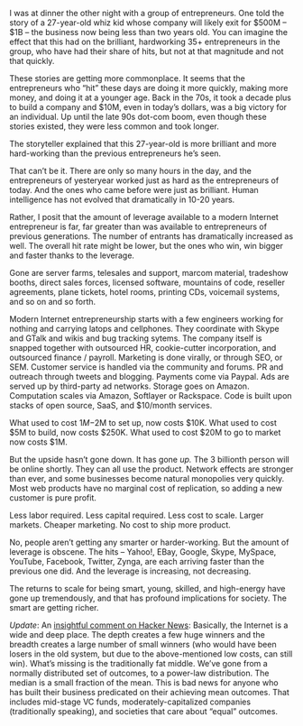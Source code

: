 I was at dinner the other night with a group of entrepreneurs. One told the story of a 27-year-old whiz kid whose company will likely exit for $500M – $1B – the business now being less than two years old. You can imagine the effect that this had on the brilliant, hardworking 35+ entrepreneurs in the group, who have had their share of hits, but not at that magnitude and not that quickly.

These stories are getting more commonplace. It seems that the entrepreneurs who “hit” these days are doing it more quickly, making more money, and doing it at a younger age. Back in the 70s, it took a decade plus to build a company and $10M, even in today’s dollars, was a big victory for an individual. Up until the late 90s dot-com boom, even though these stories existed, they were less common and took longer.

The storyteller explained that this 27-year-old is more brilliant and more hard-working than the previous entrepreneurs he’s seen.

That can’t be it. There are only so many hours in the day, and the entrepreneurs of yesteryear worked just as hard as the entrepreneurs of today. And the ones who came before were just as brilliant. Human intelligence has not evolved that dramatically in 10-20 years.

Rather, I posit that the amount of leverage available to a modern Internet entrepreneur is far, far greater than was available to entrepreneurs of previous generations. The number of entrants has dramatically increased as well. The overall hit rate might be lower, but the ones who win, win bigger and faster thanks to the leverage.

Gone are server farms, telesales and support, marcom material, tradeshow booths, direct sales forces, licensed software, mountains of code, reseller agreements, plane tickets, hotel rooms, printing CDs, voicemail systems, and so on and so forth.

Modern Internet entrepreneurship starts with a few engineers working for nothing and carrying latops and cellphones. They coordinate with Skype and GTalk and wikis and bug tracking sytems. The company itself is snapped together with outsourced HR, cookie-cutter incorporation, and outsourced finance / payroll. Marketing is done virally, or through SEO, or SEM. Customer service is handled via the community and forums. PR and outreach through tweets and blogging. Payments come via Paypal. Ads are served up by third-party ad networks. Storage goes on Amazon. Computation scales via Amazon, Softlayer or Rackspace. Code is built upon stacks of open source, SaaS, and $10/month services.

What used to cost $1M-$2M to set up, now costs $10K. What used to cost $5M to build, now costs $250K. What used to cost $20M to go to market now costs $1M.

But the upside hasn’t gone down. It has gone *up.* The 3 billionth person will be online shortly. They can all use the product. Network effects are stronger than ever, and some businesses become natural monopolies very quickly. Most web products have no marginal cost of replication, so adding a new customer is pure profit.

Less labor required. Less capital required. Less cost to scale. Larger markets. Cheaper marketing. No cost to ship more product.

No, people aren’t getting any smarter or harder-working. But the amount of leverage is obscene. The hits – Yahoo!, EBay, Google, Skype, MySpace, YouTube, Facebook, Twitter, Zynga, are each arriving faster than the previous one did. And the leverage is increasing, not decreasing.

The returns to scale for being smart, young, skilled, and high-energy have gone up tremendously, and that has profound implications for society. The smart are getting richer.

_Update_: An [insightful comment on Hacker News](http://news.ycombinator.com/item?id=930612): Basically, the Internet is a wide and deep place. The depth creates a few huge winners and the breadth creates a large number of small winners (who would have been losers in the old system, but due to the above-mentioned low costs, can still win). What’s missing is the traditionally fat middle. We’ve gone from a normally distributed set of outcomes, to a power-law distribution. The median is a small fraction of the mean. This is bad news for anyone who has built their business predicated on their achieving mean outcomes. That includes mid-stage VC funds, moderately-capitalized companies (traditionally speaking), and societies that care about “equal” outcomes.